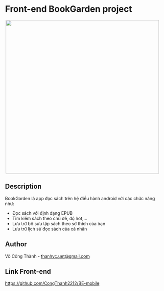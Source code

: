 # Front-end BookGarden project
<p align="center">
  <img width="500" src="https://media.istockphoto.com/id/1025274276/vi/vec-to/gi%C3%A1o-d%E1%BB%A5c.jpg?s=612x612&w=0&k=20&c=bCbcv4gYkMxL0qc3B_kdYUG1eaxP7g-uVCANWf6On0I=" alt="">
</p>

## Description
BookGarden là app đọc sách trên hệ điều hành android với các chức năng như:
+ Đọc sách với định dạng EPUB
+ Tìm kiếm sách theo chủ đề, độ hot,...
+ Lưu trữ bộ sưu tập sách theo sở thích của bạn
+ Lưu trữ lịch sử đọc sách của cá nhân

## Author
Võ Công Thành - [thanhvc.uet@gmail.com](mailto:thanhvc.uet@gmail.com)

## Link Front-end
https://github.com/CongThanh2212/BE-mobile

